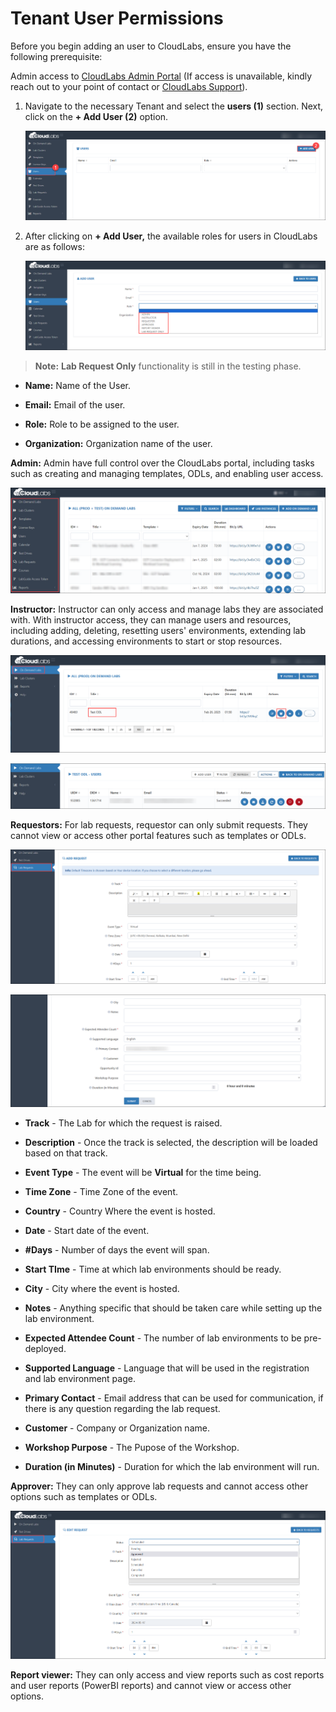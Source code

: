 # Tenant User Permissions  

Before you begin adding an user to CloudLabs, ensure you have the following prerequisite:

Admin access to [CloudLabs Admin Portal](https://admin.cloudlabs.ai/) (If access is unavailable, kindly reach out to your point of contact or [CloudLabs Support](https://docs.cloudlabs.ai/RequestSupport)).

1. Navigate to the necessary Tenant and select the **users (1)** section. Next, click on the **+ Add User (2)** option.

   ![](./Images/adduser.png)

2. After clicking on **+ Add User,** the available roles for users in CloudLabs are as follows:

   ![](./Images/allroles.png)

>**Note:** **Lab Request Only** functionality is still in the testing phase.

   - **Name:** Name of the User. 
  
   - **Email:** Email of the user. 

   - **Role:** Role to be assigned to the user. 

   - **Organization:** Organization name of the user. 

**Admin:** Admin have full control over the CloudLabs portal, including tasks such as creating and managing templates, ODLs, and enabling user access.

![](./Images/Admin.png)
 
**Instructor:** Instructor can only access and manage labs they are associated with. With instructor access, they can manage users and resources, including adding, deleting, resetting users' environments, extending lab durations, and accessing environments to start or stop resources.

![](./Images/Instructor.png)

![](./Images/Instructor_1.png)
 
**Requestors:** For lab requests, requestor can only submit requests. They cannot view or access other portal features such as templates or ODLs.

![](./Images/Requestor.png)

![](./Images/Requestor_1.png)

 - **Track** - The Lab for which the request is raised. 

 - **Description** - Once the track is selected, the description will be loaded based on that track.

 - **Event Type** - The event will be **Virtual** for the time being.

 - **Time Zone**  - Time Zone of the event. 

 - **Country** - Country Where the event is hosted. 

 - **Date** - Start date of the event.

 - **#Days** - Number of days the event will span. 
 
 - **Start TIme** - Time at which lab environments should be ready. 

 - **City** - City where the event is hosted.

 - **Notes** - Anything specific that should be taken care while setting up the lab environment. 

 - **Expected Attendee Count**  - The number of lab environments to be pre-deployed. 

 - **Supported Language** - Language that will be used in the registration and lab environment page.

 - **Primary Contact** - Email address that can be used for communication, if there is any question regarding the lab request. 

 - **Customer** - Company or Organization name. 

 - **Workshop Purpose** - The Pupose of the Workshop. 
 
 - **Duration (in Minutes)** - Duration for which the lab environment will run. 

**Approver:** They can only approve lab requests and cannot access other options such as templates or ODLs.

![](./Images/approver.png)
 
**Report viewer:** They can only access and view reports such as cost reports and user reports (PowerBI reports) and cannot view or access other options.
